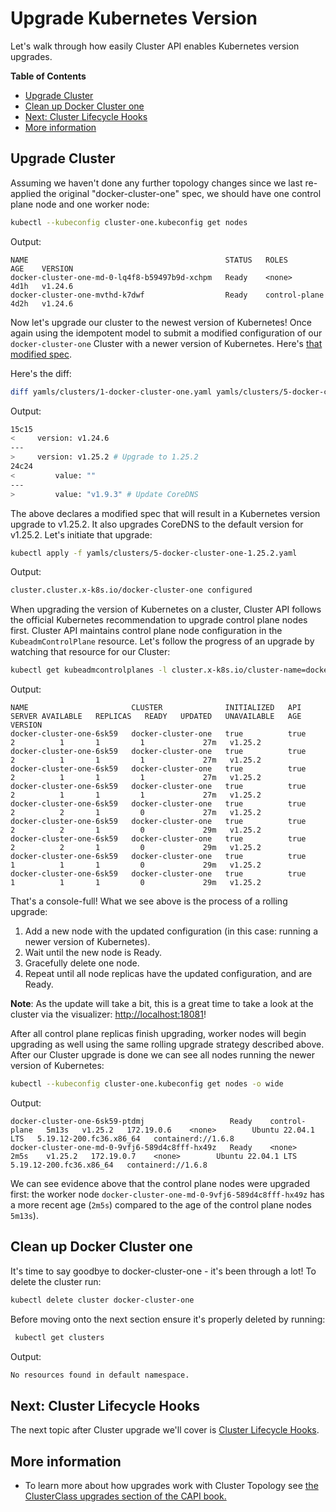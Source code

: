 # Upgrade Kubernetes Version

Let's walk through how easily Cluster API enables Kubernetes version upgrades.

<!-- START doctoc generated TOC please keep comment here to allow auto update -->
<!-- DON'T EDIT THIS SECTION, INSTEAD RE-RUN doctoc TO UPDATE -->
**Table of Contents**

- [Upgrade Cluster](#upgrade-cluster)
- [Clean up Docker Cluster one](#clean-up-docker-cluster-one)
- [Next: Cluster Lifecycle Hooks](#next-cluster-lifecycle-hooks)
- [More information](#more-information)

<!-- END doctoc generated TOC please keep comment here to allow auto update -->

## Upgrade Cluster

Assuming we haven't done any further topology changes since we last re-applied the original "docker-cluster-one" spec, we should have one control plane node and one worker node:

```sh
kubectl --kubeconfig cluster-one.kubeconfig get nodes
```

Output:

```
NAME                                            STATUS   ROLES           AGE    VERSION
docker-cluster-one-md-0-lq4f8-b59497b9d-xchpm   Ready    <none>          4d1h   v1.24.6
docker-cluster-one-mvthd-k7dwf                  Ready    control-plane   4d2h   v1.24.6
```

Now let's upgrade our cluster to the newest version of Kubernetes! Once again using the idempotent model to submit a modified configuration of our `docker-cluster-one` Cluster with a newer version of Kubernetes. Here's [that modified spec](yamls/clusters/5-docker-cluster-one-1.25.2.yaml).

Here's the diff:

```bash
diff yamls/clusters/1-docker-cluster-one.yaml yamls/clusters/5-docker-cluster-one-1.25.2.yaml
```

Output:

```bash
15c15
<     version: v1.24.6
---
>     version: v1.25.2 # Upgrade to 1.25.2
24c24
<         value: ""
---
>         value: "v1.9.3" # Update CoreDNS
```

The above declares a modified spec that will result in a Kubernetes version upgrade to v1.25.2. It also upgrades CoreDNS to the default version for v1.25.2. Let's initiate that upgrade:

```bash
kubectl apply -f yamls/clusters/5-docker-cluster-one-1.25.2.yaml
```

Output:

```bash
cluster.cluster.x-k8s.io/docker-cluster-one configured
```


When upgrading the version of Kubernetes on a cluster, Cluster API follows the official Kubernetes recommendation to upgrade control plane nodes first. Cluster API maintains control plane node configuration in the `KubeadmControlPlane` resource. Let's follow the progress of an upgrade by watching that resource for our Cluster:

```sh
kubectl get kubeadmcontrolplanes -l cluster.x-k8s.io/cluster-name=docker-cluster-one -w
```

Output:
```
NAME                       CLUSTER              INITIALIZED   API SERVER AVAILABLE   REPLICAS   READY   UPDATED   UNAVAILABLE   AGE   VERSION
docker-cluster-one-6sk59   docker-cluster-one   true          true                   2          1       1         1             27m   v1.25.2
docker-cluster-one-6sk59   docker-cluster-one   true          true                   2          1       1         1             27m   v1.25.2
docker-cluster-one-6sk59   docker-cluster-one   true          true                   2          1       1         1             27m   v1.25.2
docker-cluster-one-6sk59   docker-cluster-one   true          true                   2          1       1         1             27m   v1.25.2
docker-cluster-one-6sk59   docker-cluster-one   true          true                   2          2       1         0             27m   v1.25.2
docker-cluster-one-6sk59   docker-cluster-one   true          true                   2          2       1         0             29m   v1.25.2
docker-cluster-one-6sk59   docker-cluster-one   true          true                   2          2       1         0             29m   v1.25.2
docker-cluster-one-6sk59   docker-cluster-one   true          true                   1          1       1         0             29m   v1.25.2
docker-cluster-one-6sk59   docker-cluster-one   true          true                   1          1       1         0             29m   v1.25.2
```

That's a console-full! What we see above is the process of a rolling upgrade:

1. Add a new node with the updated configuration (in this case: running a newer version of Kubernetes).
2. Wait until the new node is Ready.
3. Gracefully delete one node.
4. Repeat until all node replicas have the updated configuration, and are Ready.

**Note**: As the update will take a bit, this is a great time to take a look at the cluster via the visualizer: [http://localhost:18081](http://localhost:18081)!

After all control plane replicas finish upgrading, worker nodes will begin upgrading as well using the same rolling upgrade strategy described above. After our Cluster upgrade is done we can see all nodes running the newer version of Kubernetes:

```sh
kubectl --kubeconfig cluster-one.kubeconfig get nodes -o wide
```

Output:
```
docker-cluster-one-6sk59-ptdmj                   Ready    control-plane   5m13s   v1.25.2   172.19.0.6    <none>        Ubuntu 22.04.1 LTS   5.19.12-200.fc36.x86_64   containerd://1.6.8
docker-cluster-one-md-0-9vfj6-589d4c8fff-hx49z   Ready    <none>          2m5s    v1.25.2   172.19.0.7    <none>        Ubuntu 22.04.1 LTS   5.19.12-200.fc36.x86_64   containerd://1.6.8
```

We can see evidence above that the control plane nodes were upgraded first: the worker node `docker-cluster-one-md-0-9vfj6-589d4c8fff-hx49z` has a more recent age (`2m5s`) compared to the age of the control plane nodes `5m13s`).

## Clean up Docker Cluster one

It's time to say goodbye to docker-cluster-one - it's been through a lot! To delete the cluster run:

```bash
kubectl delete cluster docker-cluster-one
```
Before moving onto the next section ensure it's properly deleted by running:
```bash
 kubectl get clusters
```

Output:
```bash
No resources found in default namespace.
```
## Next: Cluster Lifecycle Hooks

The next topic after Cluster upgrade we'll cover is [Cluster Lifecycle Hooks](6-lifecycle-hooks.md).

## More information
- To learn more about how upgrades work with Cluster Topology see [the ClusterClass upgrades section of the CAPI book.](https://cluster-api.sigs.k8s.io/tasks/experimental-features/cluster-class/operate-cluster.html#upgrade-a-cluster)